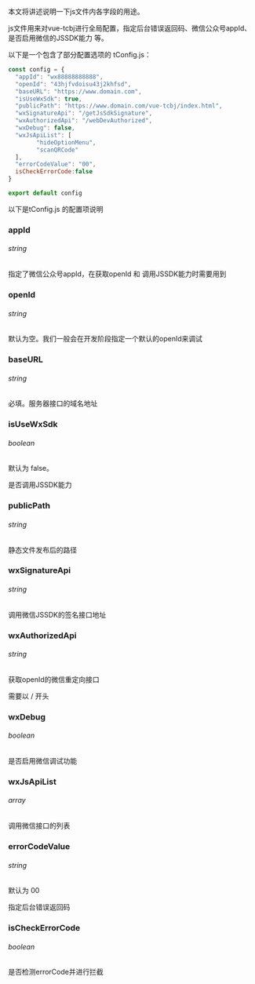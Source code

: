本文将讲述说明一下js文件内各字段的用途。

js文件用来对vue-tcbj进行全局配置，指定后台错误返回码、微信公众号appId、是否启用微信的JSSDK能力 等。

以下是一个包含了部分配置选项的 tConfig.js：

```js
const config = {
  "appId": "wx88888888888",
  "openId": "43hjfvdoisu43j2khfsd",
  "baseURL": "https://www.domain.com",
  "isUseWxSdk": true,
  "publicPath": "https://www.domain.com/vue-tcbj/index.html",
  "wxSignatureApi": "/getJsSdkSignature",
  "wxAuthorizedApi": "/webDevAuthorized",
  "wxDebug": false,
  "wxJsApiList": [
        "hideOptionMenu",
        "scanQRCode"
  ],
  "errorCodeValue": "00",
  isCheckErrorCode:false
}

export default config
```

以下是tConfig.js 的配置项说明

### appId

###### string

指定了微信公众号appId，在获取openId 和 调用JSSDK能力时需要用到

### openId

###### string

默认为空。我们一般会在开发阶段指定一个默认的openId来调试

### baseURL

###### string

必填。服务器接口的域名地址

### isUseWxSdk

###### boolean

默认为 false。

是否调用JSSDK能力

### publicPath

###### string

静态文件发布后的路径

### wxSignatureApi

###### string

调用微信JSSDK的签名接口地址

### wxAuthorizedApi

###### string

获取openId的微信重定向接口

需要以 / 开头

### wxDebug

###### boolean

是否启用微信调试功能

### wxJsApiList

###### array

调用微信接口的列表

### errorCodeValue

###### string

默认为 00 

指定后台错误返回码

### isCheckErrorCode

###### boolean

是否检测errorCode并进行拦截
